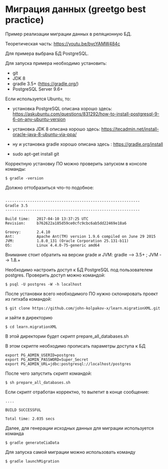 # Миграция данных (greetgo best practice)

Пример реализации миграции данных в реляционную БД.

Теоретическая часть: https://youtu.be/bycYAMW484c

Для примера выбрана БД PostgreSQL.

Для запуска примера необходимо установить:
 
 - git
 - JDK 8
 - gradle 3.5+ (https://gradle.org/)
 - PostgreSQL Server 9.6+

Если используется Ubuntu, то:
 
 - установка PostgreSQL описана хорошо здесь: 
   https://askubuntu.com/questions/831292/how-to-install-postgresql-9-6-on-any-ubuntu-version

 - установка JDK 8 описана хорошо здесь:
   https://tecadmin.net/install-oracle-java-8-ubuntu-via-ppa/
 
 - ну и установка gradle хорошо описана здесь : https://gradle.org/install
 
 - sudo apt-get install git 

Корректную установку ПО можно проверить запуском в консоле команды:

```
$ gradle -version
```

Должно оттобразиться что-то подобное:

```

------------------------------------------------------------
Gradle 3.5
------------------------------------------------------------

Build time:   2017-04-10 13:37:25 UTC
Revision:     b762622a185d59ce0cfc9cbc6ab5dd22469e18a6

Groovy:       2.4.10
Ant:          Apache Ant(TM) version 1.9.6 compiled on June 29 2015
JVM:          1.8.0_131 (Oracle Corporation 25.131-b11)
OS:           Linux 4.4.0-75-generic amd64

```

Внимание стоит обратить на версии grade и JVM: gradle --> 3.5+ ; JVM --> 1.8.+

Необходимо настроить доступ к БД PostgreSQL под пользователем postgres. Проверить доступ можно командой:

```
$ psql -U postgres -W -h localhost
```

После установки всего необходимого ПО нужно склонировать проект из гитхаба командой:

```
$ git clone https://github.com/john-kolpakov-x/learn.migrationXML.git
```

и зайти в директорию

```
$ cd learn.migrationXML
```

В этой директории будет скрипт prepare_all_databases.sh

В этом скрипте необходимо прописать параметры доступа к БД

```
export PG_ADMIN_USERID=postgres
export PG_ADMIN_PASSWORD=Super_Secret
export PG_ADMIN_URL=jdbc:postgresql://localhost/postgres
```

После чего запустить скрипт командой:

```
$ sh prepare_all_databases.sh
```

Если скрипт отработан корректно, то вылетит в конце сообщение:

```
....

BUILD SUCCESSFUL

Total time: 2.035 secs
```

Далее, для генерации исходных данных для миграции используется команда

```
$ gradle generateCiaData
```

Для запуска самой миграции можно использовать команду

```
$ gradle launchMigration
```
